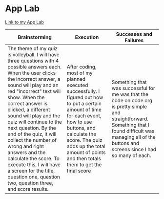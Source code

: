 # App Lab 

[Link to my App Lab](https://studio.code.org/projects/applab/BMtNuuj5O8jWsgDI7szzvBRZWwlE2r3pL0gQ33R6pmg)

|Brainstorming|Execution|Successes and Failures|
|-|-|-|
| The theme of my quiz is volleyball. I will have three questions with 4 possible answers each. When the user clicks the incorrect answer, a sound will play and an red "incorrect" text will show. When the correct answer is clicked, a different sound will play and the quiz will continue to the next question. By the end  of the quiz, it will collect the number of wrong and right answers and the calculate the score. To execute this, I will have a screen for the title, question one, question two, question three, and score results.| After coding, most of my planned executed successfully. I figured out how to put a certain amount of time for each event, how to use buttons, and calculate the score. The quiz adds up the total amount of points and then totals them to get the final score| Something that was successful for me was that the code on code.org is pretty simple and straightforward. Something that I found difficult was managing all of the buttons and screens since I had so many of each.|